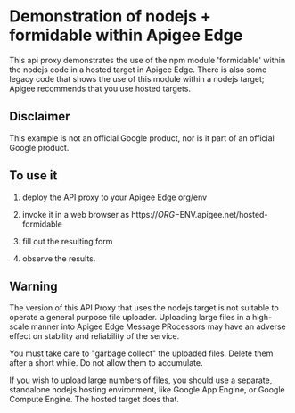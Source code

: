 # Demonstration of nodejs + formidable within Apigee Edge

This api proxy demonstrates the use of the npm module 'formidable' within the nodejs code in a hosted target in Apigee Edge. There is also some legacy code that shows the use of this module within a nodejs target; Apigee recommends that you use hosted targets.

## Disclaimer

This example is not an official Google product, nor is it part of an official Google product.


## To use it

1. deploy the API proxy to your Apigee Edge org/env

2. invoke it in a web browser as https://$ORG-$ENV.apigee.net/hosted-formidable

3. fill out the resulting form

4. observe the results.


## Warning

The version of this API Proxy that uses the nodejs target is not suitable to operate a general purpose file uploader.
Uploading large files in a high-scale manner into Apigee Edge Message PRocessors may have an adverse effect on stability and reliability of the service.

You must take care to "garbage collect" the uploaded files.  Delete them after a short while. Do not allow them to accumulate.

If you wish to upload large numbers of files, you should use a separate, standalone nodejs hosting environment, like Google App Engine, or Google Compute Engine. The hosted target does that.

